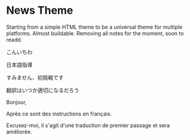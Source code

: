 # News Theme
Starting from a simple HTML theme to be a universal theme for multiple platforms. Almost buildable. Removing all notes for the moment, soon to readd.
























こんいちわ

日本語指導

すみません、初挑戦です 

翻訳はいつか適切になるだろう

Bonjour, 

Après ce sont des instructions en français.

Excusez-moi, il s'agit d'une traduction de premier passage et sera améliorée.
